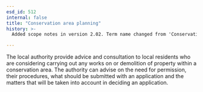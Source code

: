 ```yaml
---
esd_id: 512
internal: false
title: "Conservation area planning"
history: >-
  Added scope notes in version 2.02. Term name changed from 'Conservation and urban design planning - conservation advice' to 'Planning - conservation advice' in version 3.00. Name changed to 'Conservation advice' in version 4.00.

---
```


The local authority provide advice and consultation to local residents who are considering carrying out any works on or demolition of property within a conservation area. The authority can advise on the need for permission, their procedures, what should be submitted with an application and the matters that will be taken into account in deciding an application.

